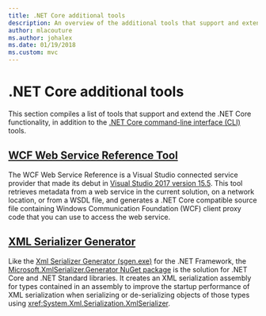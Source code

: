 ```yaml
---
title: .NET Core additional tools
description: An overview of the additional tools that support and extend .NET Core functionality.
author: mlacouture
ms.author: johalex
ms.date: 01/19/2018
ms.custom: mvc
---
```

# .NET Core additional tools

This section compiles a list of tools that support and extend the .NET Core functionality, in addition to the [.NET Core command-line interface (CLI)](..\tools\index.md) tools.

## [WCF Web Service Reference Tool](wcf-web-service-reference-guide.md)

The WCF Web Service Reference is a Visual Studio connected service provider that made its debut in [Visual Studio 2017 version 15.5](https://www.visualstudio.com/news/releasenotes/vs2017-relnotes#WCFTools). This tool retrieves metadata from a web service in the current solution, on a network location, or from a WSDL file, and generates a .NET Core compatible source file containing Windows Communication Foundation (WCF) client proxy code that you can use to access the web service.

## [XML Serializer Generator](xml-serializer-generator.md)

Like the [Xml Serializer Generator (sgen.exe)](../../standard/serialization/xml-serializer-generator-tool-sgen-exe.md) for the .NET Framework, the [Microsoft.XmlSerializer.Generator NuGet package](https://www.nuget.org/packages/Microsoft.XmlSerializer.Generator) is the solution for .NET Core and .NET Standard libraries. It creates an XML serialization assembly for types contained in an assembly to improve the startup performance of XML serialization when serializing or de-serializing objects of those types using <xref:System.Xml.Serialization.XmlSerializer>.